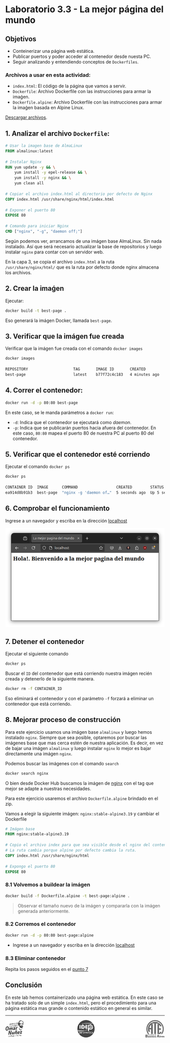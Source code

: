 # Laboratorio 3.3 - La mejor página del mundo

## Objetivos
- Conteinerizar una página web estática.
- Publicar puertos y poder acceder al contenedor desde nuesta PC.
- Seguir analizando y entendiendo conceptos de `Dockerfiles`.

### Archivos a usar en esta actividad:
- `index.html`: El código de la página que vamos a servir. 
- `Dockerfile`: Archivo Dockerfile con las instrucciones para armar la imaǵen.
- `Dockerfile.alpine`: Archivo Dockerfile con las instrucciones para armar la imaǵen basada en Alpine Linux.

<a href="https://raw.githubusercontent.com/kity-linuxero/docker_410_practicas/main/labs/03-dockerfiles/33-best-page/33-best-page.zip" download>Descargar archivos</a>.


## 1. Analizar el archivo `Dockerfile`:

```dockerfile
# Usar la imagen base de AlmaLinux
FROM almalinux:latest

# Instalar Nginx
RUN yum update -y && \
    yum install -y epel-release && \
    yum install -y nginx && \
    yum clean all

# Copiar el archivo index.html al directorio por defecto de Nginx
COPY index.html /usr/share/nginx/html/index.html

# Exponer el puerto 80
EXPOSE 80

# Comando para iniciar Nginx
CMD ["nginx", "-g", "daemon off;"]

```

Según podemos ver, arrancamos de una imágen base AlmaLinux. Sin nada instalado. Así que será necesario actualizar la base de repositorios y luego instalar `nginx` para contar con un servidor web.

En la capa 3, se copia el archivo `index.html` a la ruta `/usr/share/nginx/html/` que es la ruta por defecto donde nginx almacena los archivos.

## 2. Crear la imaǵen

Ejecutar:

```bash
docker build -t best-page .
```
Eso generará la imágen Docker, llamada `best-page`.

## 3. Verificar que la imágen fue creada

Verificar que la imágen fue creada con el comando `docker images`

```bash
docker images

REPOSITORY                    TAG       IMAGE ID       CREATED          SIZE
best-page                     latest    b77f72c4c183   4 minutes ago    267MB 
```



## 4. Correr el contenedor:

```bash
docker run -d -p 80:80 best-page
```

En este caso, se le manda parámetros a `docker run`:
- `-d`: Indica que el contenedor se ejecutará como *daemon*.
- `-p`: Indica que se publicarán puertos hacia afuera del contenedor. En este caso, `80:80` mapea el puerto 80 de nuestra PC al puerto 80 del contenedor.

## 5. Verificar que el contenedor esté corriendo

Ejecutar el comando `docker ps`

```bash
docker ps

CONTAINER ID  IMAGE      COMMAND                 CREATED        STATUS        PORTS               NAMES
ea914d8b91b3  best-page  "nginx -g 'daemon of…"  5 seconds ago  Up 5 seconds  0.0.0.0:80->80/tcp  funny_el
```

## 6. Comprobar el funcionamiento

Ingrese a un navegador y escriba en la dirección [localhost](http://localhost)

![](./screenshot.png)

## 7. Detener el contenedor

Ejecutar el siguiente comando

```bash
docker ps
```

Buscar el `ID` del contenedor que está corriendo nuestra imágen recién creada y detenerlo de la siguiente manera.

```bash
docker rm -f CONTAINER_ID
```

Eso eliminará el contenedor y con el parámetro `-f` forzará a eliminar un contenedor que está corriendo.

## 8. Mejorar proceso de construcción

Para este ejercicio usamos una imágen base `almalinux` y luego hemos instalado `nginx`. Siempre que sea posible, optaremos por buscar las imágenes base que mas cerca estén de nuestra aplicación. Es decir, en vez de bajar una imágen `almalinux` y luego instalar `nginx` lo mejor es bajar directamente una imágen `nginx`.

Podemos buscar las imágenes con el comando `search`

```bash
docker search nginx
```

O bien desde Docker Hub buscamos la imágen de <a href="https://hub.docker.com/_/nginx" target="_blank">nginx</a> con el tag que mejor se adapte a nuestras necesidades.

Para este ejercicio usaremos el archivo `Dockerfile.alpine` brindado en el zip.



Vamos a elegir la siguiente imágen: `nginx:stable-alpine3.19` y cambiar el Dockerfile

```dockerfile
# Imágen base
FROM nginx:stable-alpine3.19

# Copio el archivo index para que sea visible desde el nginx del contenedor
# La ruta cambia porque alpine por defecto cambia la ruta.
COPY index.html /usr/share/nginx/html

# Expongo el puerto 80
EXPOSE 80

```



### 8.1 Volvemos a buildear la imágen

```bash
docker build -f Dockerfile.alpine -t best-page:alpine .
```

>Observar el tamaño nuevo de la imágen y compararla con la imágen generada anteriormente.

### 8.2 Corremos el contenedor

```bash
docker run -d -p 80:80 best-page:alpine
```

- Ingrese a un navegador y escriba en la dirección [localhost](http://localhost)

### 8.3 Eliminar contenedor

Repita los pasos seguidos en el [punto 7](#7-detener-el-contenedor)

## Conclusión
En este lab hemos containerizado una página web estática. En este caso se ha tratado solo de un simple `index.html`, pero el procedimiento para una página estática mas grande o contenido estático en general es similar.

---------------

<p align="center">
  <a href="https://centro410laplata.edu.ar/">
    <img src="../../../img/logos.footer.gray.webp">
  </a>
</p>

